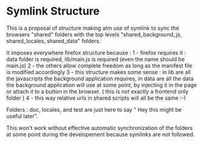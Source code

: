 Symlink Structure
============

This is a proposal of structure making atm use of symlink to sync the browsers "shared" folders with the top levels "shared_background_js, shared_locales, shared_data" folders.

It imposes everywhere firefox structure because :
1 - firefox requires it : data folder is required, lib/main.js is required (even the name should be main.js)
2 - the others allow complete freedom as long as the manifest file is modified accordingly
3 - this structure makes some sense : in lib are all the javascripts the background application requires, in data are all the data the background application will use at some point, by injecting it in the page or attach it to a button in the browser. ( this is not exactly a frontend only folder )
4 - this way relative urls in shared scripts will all be the same :-)

Folders : doc, locales, and test are just here to say " Hey this might be useful later".

This won't work without effective automatic synchronization of the folders at some point during the developement because symlinks are not followed.

